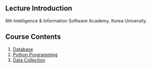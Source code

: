 ## Lecture Introduction
6th Intelligence &amp; Information Software Academy, Korea University.

## Course Contents
1. [Database](https://github.com/liebenholz/INISW-KU/blob/main/01_Database/README_DB.md)
2. [Python Programming](https://github.com/liebenholz/INISW-KU/blob/main/02_Python/README_PY.md)
3. [Data Collection](https://github.com/liebenholz/INISW-KU/blob/main/03_Data-Collection/README_DC.md)
